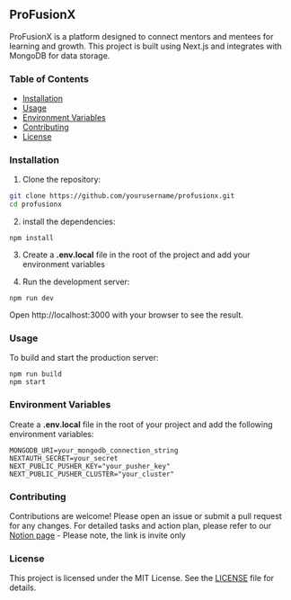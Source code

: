 ## ProFusionX

ProFusionX is a platform designed to connect mentors and mentees for learning and growth. This project is built using Next.js and integrates with MongoDB for data storage.

### Table of Contents

+ [Installation](#installation)
+ [Usage](#usage)
+ [Environment Variables](#environment-variables)
+ [Contributing](#contributing)
+ [License](#license)

### Installation

1. Clone the repository:
```bash
git clone https://github.com/yourusername/profusionx.git
cd profusionx
```

2. install the dependencies:
```
npm install
```

3. Create a **.env.local** file in the root of the project and add your environment variables

4. Run the development server:
```
npm run dev
```
Open http://localhost:3000 with your browser to see the result.

### Usage

To build and start the production server:
```
npm run build
npm start
```

### Environment Variables

Create a **.env.local** file in the root of your project and add the following environment variables:
```
MONGODB_URI=your_mongodb_connection_string
NEXTAUTH_SECRET=your_secret
NEXT_PUBLIC_PUSHER_KEY="your_pusher_key"
NEXT_PUBLIC_PUSHER_CLUSTER="your_cluster"
```

### Contributing

Contributions are welcome! Please open an issue or submit a pull request for any changes. For detailed tasks and action plan, please refer to our [Notion page](https://www.notion.so/smngvlkz/The-Action-Plan-1673b153c5364872b1f24a87b1cd594d?pvs=4) - Please note, the link is invite only

### License

This project is licensed under the MIT License. See the [LICENSE](./LICENSE) file for details.